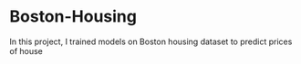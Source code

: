 # Boston-Housing
In this project, I trained models on Boston housing dataset to predict prices of house
